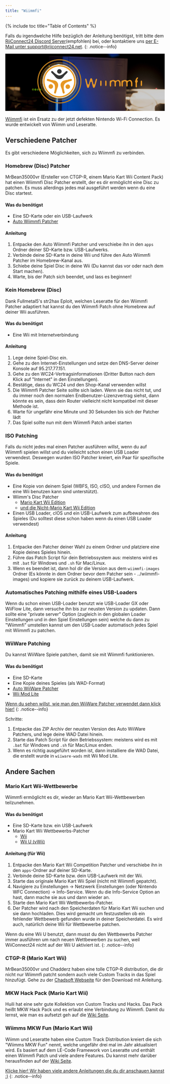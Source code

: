 ```yaml
---
title: "Wiimmfi"
---
```


{% include toc title="Table of Contents" %}

Falls du irgendwelche Hilfe bezüglich der Anleitung benötigst, tritt bitte dem [RiiConnect24 Discord Server](https://discord.gg/b4Y7jfD)(empfohlen) bei, oder kontaktiere uns [per E-Mail unter support@riiconnect24.net](mailto:support@riiconnect24.net).
{: .notice--info}

![Wiimmfi Logo](/images/WiiWiimmfiLogo.jpg)

[Wiimmfi](https://wiimmfi.de) ist ein Ersatz zu der jetzt defekten Nintendo Wi-Fi Connection. Es wurde entwickelt von Wiimm und Leseratte.

## Verschiedene Patcher

Es gibt verschiedene Möglichkeiten, sich zu Wiimmfi zu verbinden.

### Homebrew (Disc) Patcher
MrBean35000vr (Ersteller von CTGP-R, einem Mario Kart Wii Content Pack) hat einen Wiimmfi Disc Patcher erstellt, der es dir ermöglicht eine Disc zu patchen. Es muss allerdings jedes mal ausgeführt werden wenn du eine Disc startest.

#### Was du benötigst
* Eine SD-Karte oder ein USB-Laufwerk
* [Auto Wiimmfi Patcher](/assets/files/autowiimmfipatcher-0.6.zip)

#### Anleitung

1. Entpacke den Auto Wiimmfi Patcher und verschiebe ihn in den `apps` Ordner deiner SD-Karte bzw. USB-Laufwerks.
2. Verbinde deine SD-Karte in deine Wii und führe den Auto Wiimmfi Patcher im Homebrew-Kanal aus.
3. Schiebe deine Spiel Disc in deine Wii (Du kannst das vor oder nach dem Start machen).
4. Warte, bis der Patch sich beendet, und lass es beginnen!

### Kein Homebrew (Disc)
Dank Fullmetal5's str2hax Eploit, welchen Leseratte für den Wiimmfi Patcher adaptiert hat kannst du den Wiimmfi Patch ohne Homebrew auf deiner Wii ausführen.

#### Was du benötigst
* Eine Wii mit Internetverbindung

#### Anleitung

1. Lege deine Spiel-Disc ein.
2. Gehe zu den Internet-Einstellungen und setze den DNS-Server deiner Konsole auf 95.217.77.151.
3. Gehe zu den WC24-Vertragsinformationen (Dritter Button nach dem Klick auf "Internet" in den Einstellungen).
4. Bestätige, dass du WC24 und den Shop-Kanal verwenden willst
5. Die Wiimmfi Patcher Seite sollte sich laden. Wenn sie das nicht tut, und du immer noch den normalen Endbenutzer-Lizenzvertrag siehst, dann könnte es sein, dass dein Router vielleicht nicht kompatibel mit dieser Methode ist.
6. Warte für ungefähr eine Minute und 30 Sekunden bis sich der Patcher lädt
7. Das Spiel sollte nun mit dem Wiimmfi Patch anbei starten

### ISO Patching
Falls du nicht jedes mal einen Patcher ausführen willst, wenn du auf Wiimmfi spielen willst und du vielleicht schon einen USB Loader verwendest. Deswegen wurden ISO Patcher kreiert, ein Paar für spezifische Spiele.

#### Was du benötigst
- Eine Kopie von deinem Spiel (WBFS, ISO, cISO, und andere Formen die eine Wii benutzen kann sind unterstützt).
- Wiimm's Disc Patcher
   - [Mario Kart Wii Edition](http://download.wiimm.de/wiimmfi/patcher/mkw-wiimmfi-patcher-v6.zip)
   - [und die Nicht-Mario Kart Wii Edition](http://download.wiimm.de/wiimmfi/patcher/wiimmfi-patcher-v4.7z)
- Einen USB Loader, cIOS und ein USB-Laufwerk zum aufbewahren des Spieles (Du solltest diese schon haben wenn du einen USB Loader verwendest)

#### Anleitung
1. Entpacke den Patcher deiner Wahl zu einem Ordner und platziere eine Kopie deines Spieles hinein.
2. Führe das Patch Script für dein Betriebssystem aus: meistens wird es mit `.bat` für Windows und `.sh` für Mac/Linux.
3. Wenn es beendet ist, dann hol dir die Version aus dem `wiimmfi-images` Ordner (Es könnte in dem Ordner bevor dem Patcher sein - ../wiimmfi-images) und kopiere sie zurück zu deinem USB-Laufwerk.

### Automatisches Patching mithilfe eines USB-Loaders
Wenn du schon einen USB-Loader benutzt wie USB-Loader GX oder WiiFlow Lite, dann versuche ihn bis zur neusten Version zu updaten. Dann sollte eine "private server" Option (zugleich in den globalen Loader Einstellungen und in den Spiel Einstellungen sein) welche du dann zu "Wiimmfi" umstellen kannst um den USB-Loader automatisch jedes Spiel mit Wiimmfi zu patchen.

### WiiWare Patching
Du kannst WiiWare Spiele patchen, damit sie mit Wiimmfi funktionieren.

#### Was du benötigst

- Eine SD-Karte
- Eine Kopie deines Spieles (als WAD-Format)
- [Auto WiiWare Patcher](https://github.com/RiiConnect24/auto-wiiware-patcher/releases)
- [Wii Mod Lite](https://github.com/RiiConnect24/Wii-Mod-Lite/releases)

[Wenn du sehen willst, wie man den WiiWare Patcher verwendet dann klick hier!](wiiwarepatcher)
{: .notice--info}

Schritte:
1. Entpacke das ZIP Archiv der neusten Version des Auto WiiWare Patchers, und lege deine WAD Datei hinein.
2. Starte das Patch Script für dein Betriebssystem: meistens wird es mit `.bat` für Windows und `.sh` für Mac/Linux enden.
3. Wenn es richtig ausgeführt worden ist, dann installiere die WAD Datei, die erstellt wurde in `wiiware-wads` mit Wii Mod Lite.

## Andere Sachen

### Mario Kart Wii-Wettbewerbe
Wiimmfi ermöglicht es dir, wieder an Mario Kart Wii-Wettbewerben teilzunehmen.

#### Was du benötigst

- Eine SD-Karte bzw. ein USB-Laufwerk
- Mario Kart Wii Wettbewerbs-Patcher
   - [Wii](https://competitions.wiimmfi.de/competition-tool-wii.zip)
   - [Wii U (vWii)](https://competitions.wiimmfi.de/competition-tool-wiiu.zip)

#### Anleitung (für Wii)

1. Entpacke den Mario Kart Wii Competition Patcher und verschiebe ihn in den `apps`-Ordner auf deiner SD-Karte.
2. Verbinde deine SD-Karte bzw. dein USB-Laufwerk mit der Wii.
3. Starte das originale Mario Kart Wii Spiel (nicht mit Wiimmfi gepatcht).
4. Navigiere zu Einstellungen -> Netzwerk Einstellungen (oder Nintendo WFC Connection) -> Info-Service. Wenn du die Info-Service Option an hast, dann mache sie aus und dann wieder an.
5. Starte den Mario Kart Wii Wettbewerbs-Patcher.
6. Der Patcher wird nach den Speicherdaten für Mario Kart Wii suchen und sie dann hochladen. Dies wird gemacht um festzustellen ob ein fehlender Wettbewerb gefunden wurde in deiner Speicherdatei. Es wird auch, natürlich deine Wii für Wettbewerbe patchen.

Wenn du eine Wii U benutzt, dann musst du den Wettbewerbs Patcher immer ausführen um nach neuen Wettbewerben zu suchen, weil WiiConnect24 nicht auf der Wii U aktiviert ist.
{: .notice--info}

### CTGP-R (Mario Kart Wii)
MrBean35000vr und Chadderz haben eine tolle CTGP-R distribution, die dir nicht nur Wiimmfi patcht sondern auch viele Custom Tracks in das Spiel hinzufügt. Gehe zu der [Chadsoft Webseite](http://chadsoft.co.uk) für den Download mit Anleitung.

### MKW Hack Pack (Mario Kart Wii)
Huili hat eine sehr gute Kollektion von Custom Tracks und Hacks. Das Pack heißt MKW Hack Pack und es erlaubt eine Verbindung zu Wiimmfi. Damit du lernst, wie man es aufsetzt geh auf die [Wiki Seite](http://wiki.tockdom.com/wiki/MKW_Hack_Pack).

### Wiimms MKW Fun (Mario Kart Wii)
Wiimm und Leseratte haben eine Custom Track Distribution kreiert die sich "Wiimms MKW Fun" nennt, welche ungefähr drei mal im Jahr aktualisiert wird. Es basiert auf dem LE-Code Framework von Leseratte und enthält einen Wiimmfi Patch und viele andere Features. Du kannst mehr darüber herausfinden auf der [Wiki Seite](http://wiki.tockdom.com/wiki/Wiimms_Mario_Kart_Fun).

[Klicke hier! Wir haben viele andere Anleitungen die du dir anschauen kannst :)](site-navigation)
{: .notice--info}
